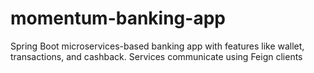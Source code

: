 # momentum-banking-app
Spring Boot microservices-based banking app with features like wallet, transactions, and cashback. Services communicate using Feign clients
